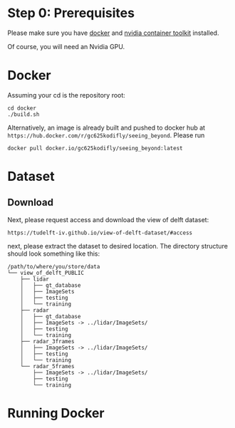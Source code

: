 # Step 0: Prerequisites 
Please make sure you have [docker](https://docs.docker.com/engine/install/ubuntu/) and [nvidia container toolkit](https://docs.nvidia.com/datacenter/cloud-native/container-toolkit/latest/install-guide.html) installed.

Of course, you will need an Nvidia GPU.



# Docker
Assuming your cd is the repository root:

```
cd docker
./build.sh
```

Alternatively, an image is already built and pushed to docker hub at `https://hub.docker.com/r/gc625kodifly/seeing_beyond`. Please run 
```
docker pull docker.io/gc625kodifly/seeing_beyond:latest
```

# Dataset 

## Download 
Next, please request access and download the view of delft dataset:
```
https://tudelft-iv.github.io/view-of-delft-dataset/#access
```

next, please extract the dataset to desired location. The directory structure should look something like this:

```
/path/to/where/you/store/data
└── view_of_delft_PUBLIC
    ├── lidar
    │   ├── gt_database
    │   ├── ImageSets
    │   ├── testing
    │   └── training
    ├── radar
    │   ├── gt_database
    │   ├── ImageSets -> ../lidar/ImageSets/
    │   ├── testing
    │   └── training
    ├── radar_3frames
    │   ├── ImageSets -> ../lidar/ImageSets/
    │   ├── testing
    │   └── training
    └── radar_5frames
        ├── ImageSets -> ../lidar/ImageSets/
        ├── testing
        └── training
```

# Running Docker 






